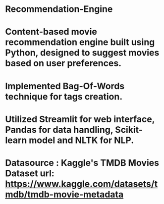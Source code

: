 # Recommendation-Engine
# Content-based movie recommendation engine built using Python, designed to suggest movies based on user preferences.
# Implemented Bag-Of-Words technique for tags creation.
# Utilized Streamlit for web interface, Pandas for data handling, Scikit-learn model and NLTK for NLP.
# Datasource : Kaggle's TMDB Movies Dataset url: https://www.kaggle.com/datasets/tmdb/tmdb-movie-metadata
